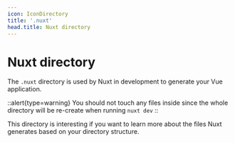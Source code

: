 ```yaml
---
icon: IconDirectory
title: '.nuxt'
head.title: Nuxt directory
---
```



# Nuxt directory

The `.nuxt` directory is used by Nuxt in development to generate your Vue application.

::alert{type=warning}
You should not touch any files inside since the whole directory will be re-create when running `nuxt dev`
::

This directory is interesting if you want to learn more about the files Nuxt generates based on your directory structure.
